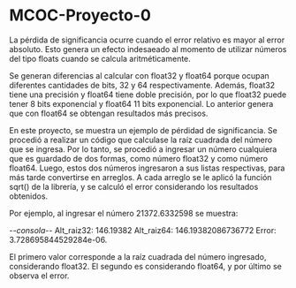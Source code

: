 # MCOC-Proyecto-0

La pérdida de significancia ocurre cuando el error relativo es mayor al error absoluto. Esto genera un efecto indesaeado al momento de utilizar números del tipo floats cuando se calcula aritméticamente.

Se generan diferencias al calcular con float32 y float64 porque ocupan diferentes cantidades de bits, 32 y 64 respectivamente. Además, float32 tiene una precisión y float64 tiene doble precisión, por lo que float32 puede tener 8 bits exponencial y float64 11 bits exponencial. Lo anterior genera que con float64 se obtengan resultados más precisos.

En este proyecto, se muestra un ejemplo de pérdidad de significancia. Se procedió a realizar un código que calculase la raíz cuadrada del número que se ingresa. Por lo tanto, se procedió a ingresar un número cualquiera que es guardado de dos formas, como número float32 y como número float64. Luego, estos dos números ingresaron a sus listas respectivas, para más tarde convertirse en arreglos.
A cada arreglo se le aplicó la función sqrt() de la librería, y se calculó el error considerando los resultados obtenidos.

Por ejemplo, al ingresar el número 21372.6332598 se muestra:

--*consola*--
Alt_raiz32:  146.19382 Alt_raiz64:  146.19382086736772 Error:  3.728695844529284e-06.

El primero valor corresponde a la raíz cuadrada del número ingresado, considerando float32. El segundo es considerando float64, y por último se observa el error.
